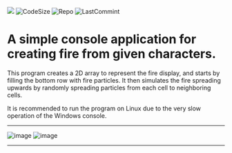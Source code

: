 ![](https://img.shields.io/tokei/lines/github.com/AlexeyLepov/SimpleFireGen?style=for-the-badge)
![CodeSize](https://img.shields.io/github/languages/code-size/AlexeyLepov/SimpleFireGen?style=for-the-badge)
![Repo](https://img.shields.io/github/repo-size/AlexeyLepov/SimpleFireGen?style=for-the-badge)
![LastCommint](https://img.shields.io/github/last-commit/AlexeyLepov/SimpleFireGen?style=for-the-badge)

# A simple console application for creating fire from given characters.

This program creates a 2D array to represent the fire display, and starts by filling the bottom row with fire particles. 
It then simulates the fire spreading upwards by randomly spreading particles from each cell to neighboring cells. 

It is recommended to run the program on Linux due to the very slow operation of the Windows console.

----------------------------------------------------------------------------------

![image](https://user-images.githubusercontent.com/77492646/221279784-19f3931a-11ec-46ea-a637-608492692337.png)
![image](https://user-images.githubusercontent.com/77492646/221279855-9137ef11-bd68-4fdb-8b37-e2913b405446.png)

----------------------------------------------------------------------------------
